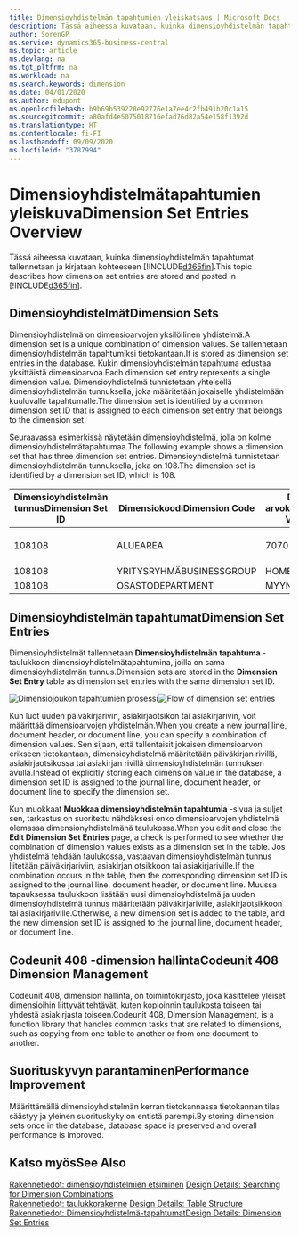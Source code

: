 ```yaml
---
title: Dimensioyhdistelmän tapahtumien yleiskatsaus | Microsoft Docs
description: Tässä aiheessa kuvataan, kuinka dimensioyhdistelmän tapahtumat tallennetaan ja kirjataan Dynamics 365:ssä.
author: SorenGP
ms.service: dynamics365-business-central
ms.topic: article
ms.devlang: na
ms.tgt_pltfrm: na
ms.workload: na
ms.search.keywords: dimension
ms.date: 04/01/2020
ms.author: edupont
ms.openlocfilehash: b9b69b539228e92776e1a7ee4c2fb491b20c1a15
ms.sourcegitcommit: a80afd4e5075018716efad76d82a54e158f1392d
ms.translationtype: HT
ms.contentlocale: fi-FI
ms.lasthandoff: 09/09/2020
ms.locfileid: "3787994"
---
```

# <a name="dimension-set-entries-overview"></a><span data-ttu-id="9f29e-103">Dimensioyhdistelmätapahtumien yleiskuva</span><span class="sxs-lookup"><span data-stu-id="9f29e-103">Dimension Set Entries Overview</span></span>
<span data-ttu-id="9f29e-104">Tässä aiheessa kuvataan, kuinka dimensioyhdistelmän tapahtumat tallennetaan ja kirjataan kohteeseen [!INCLUDE[d365fin](includes/d365fin_md.md)].</span><span class="sxs-lookup"><span data-stu-id="9f29e-104">This topic describes how dimension set entries are stored and posted in [!INCLUDE[d365fin](includes/d365fin_md.md)].</span></span>  

## <a name="dimension-sets"></a><span data-ttu-id="9f29e-105">Dimensioyhdistelmät</span><span class="sxs-lookup"><span data-stu-id="9f29e-105">Dimension Sets</span></span>  
<span data-ttu-id="9f29e-106">Dimensioyhdistelmä on dimensioarvojen yksilöllinen yhdistelmä.</span><span class="sxs-lookup"><span data-stu-id="9f29e-106">A dimension set is a unique combination of dimension values.</span></span> <span data-ttu-id="9f29e-107">Se tallennetaan dimensioyhdistelmän tapahtumiksi tietokantaan.</span><span class="sxs-lookup"><span data-stu-id="9f29e-107">It is stored as dimension set entries in the database.</span></span> <span data-ttu-id="9f29e-108">Kukin dimensioyhdistelmän tapahtuma edustaa yksittäistä dimensioarvoa.</span><span class="sxs-lookup"><span data-stu-id="9f29e-108">Each dimension set entry represents a single dimension value.</span></span> <span data-ttu-id="9f29e-109">Dimensioyhdistelmä tunnistetaan yhteisellä dimensioyhdistelmän tunnuksella, joka määritetään jokaiselle yhdistelmään kuuluvalle tapahtumalle.</span><span class="sxs-lookup"><span data-stu-id="9f29e-109">The dimension set is identified by a common dimension set ID that is assigned to each dimension set entry that belongs to the dimension set.</span></span>  

<span data-ttu-id="9f29e-110">Seuraavassa esimerkissä näytetään dimensioyhdistelmä, jolla on kolme dimensioyhdistelmätapahtumaa.</span><span class="sxs-lookup"><span data-stu-id="9f29e-110">The following example shows a dimension set that has three dimension set entries.</span></span> <span data-ttu-id="9f29e-111">Dimensioyhdistelmä tunnistetaan dimensioyhdistelmän tunnuksella, joka on 108.</span><span class="sxs-lookup"><span data-stu-id="9f29e-111">The dimension set is identified by a dimension set ID, which is 108.</span></span>  

|<span data-ttu-id="9f29e-112">Dimensioyhdistelmän tunnus</span><span class="sxs-lookup"><span data-stu-id="9f29e-112">Dimension Set ID</span></span>|<span data-ttu-id="9f29e-113">Dimensiokoodi</span><span class="sxs-lookup"><span data-stu-id="9f29e-113">Dimension Code</span></span>|<span data-ttu-id="9f29e-114">Dimension arvokoodi</span><span class="sxs-lookup"><span data-stu-id="9f29e-114">Dimension Value Code</span></span>|<span data-ttu-id="9f29e-115">Dimensioarvon nimi</span><span class="sxs-lookup"><span data-stu-id="9f29e-115">Dimension Value Name</span></span>|  
|----------------------|--------------------|--------------------------|--------------------------|  
|<span data-ttu-id="9f29e-116">108</span><span class="sxs-lookup"><span data-stu-id="9f29e-116">108</span></span>|<span data-ttu-id="9f29e-117">ALUE</span><span class="sxs-lookup"><span data-stu-id="9f29e-117">AREA</span></span>|<span data-ttu-id="9f29e-118">70</span><span class="sxs-lookup"><span data-stu-id="9f29e-118">70</span></span>|<span data-ttu-id="9f29e-119">Pohjois-Amerikka</span><span class="sxs-lookup"><span data-stu-id="9f29e-119">America North</span></span>|  
|<span data-ttu-id="9f29e-120">108</span><span class="sxs-lookup"><span data-stu-id="9f29e-120">108</span></span>|<span data-ttu-id="9f29e-121">YRITYSRYHMÄ</span><span class="sxs-lookup"><span data-stu-id="9f29e-121">BUSINESSGROUP</span></span>|<span data-ttu-id="9f29e-122">HOME</span><span class="sxs-lookup"><span data-stu-id="9f29e-122">HOME</span></span>|<span data-ttu-id="9f29e-123">Kotitalous</span><span class="sxs-lookup"><span data-stu-id="9f29e-123">Home</span></span>|  
|<span data-ttu-id="9f29e-124">108</span><span class="sxs-lookup"><span data-stu-id="9f29e-124">108</span></span>|<span data-ttu-id="9f29e-125">OSASTO</span><span class="sxs-lookup"><span data-stu-id="9f29e-125">DEPARTMENT</span></span>|<span data-ttu-id="9f29e-126">MYYNTI</span><span class="sxs-lookup"><span data-stu-id="9f29e-126">SALES</span></span>|<span data-ttu-id="9f29e-127">Myynti</span><span class="sxs-lookup"><span data-stu-id="9f29e-127">Sales</span></span>|  

## <a name="dimension-set-entries"></a><span data-ttu-id="9f29e-128">Dimensioyhdistelmän tapahtumat</span><span class="sxs-lookup"><span data-stu-id="9f29e-128">Dimension Set Entries</span></span>  
<span data-ttu-id="9f29e-129">Dimensioyhdistelmät tallennetaan **Dimensioyhdistelmän tapahtuma** -taulukkoon dimensioyhdistelmätapahtumina, joilla on sama dimensioyhdistelmän tunnus.</span><span class="sxs-lookup"><span data-stu-id="9f29e-129">Dimension sets are stored in the **Dimension Set Entry** table as dimension set entries with the same dimension set ID.</span></span>  

<span data-ttu-id="9f29e-130">![Dimensiojoukon tapahtumien prosessi](media/dimensionentrynav7.png "Dimensiojoukon tapahtumien prosessi")</span><span class="sxs-lookup"><span data-stu-id="9f29e-130">![Flow of dimension set entries](media/dimensionentrynav7.png "Flow of dimension set entries")</span></span>  

<span data-ttu-id="9f29e-131">Kun luot uuden päiväkirjarivin, asiakirjaotsikon tai asiakirjarivin, voit määrittää dimensioarvojen yhdistelmän.</span><span class="sxs-lookup"><span data-stu-id="9f29e-131">When you create a new journal line, document header, or document line, you can specify a combination of dimension values.</span></span> <span data-ttu-id="9f29e-132">Sen sijaan, että tallentaisit jokaisen dimensioarvon erikseen tietokantaan, dimensioyhdistelmä määritetään päiväkirjan rivillä, asiakirjaotsikossa tai asiakirjan rivillä dimensioyhdistelmän tunnuksen avulla.</span><span class="sxs-lookup"><span data-stu-id="9f29e-132">Instead of explicitly storing each dimension value in the database, a dimension set ID is assigned to the journal line, document header, or document line to specify the dimension set.</span></span>  

<span data-ttu-id="9f29e-133">Kun muokkaat **Muokkaa dimensioyhdistelmän tapahtumia** -sivua ja suljet sen, tarkastus on suoritettu nähdäksesi onko dimensioarvojen yhdistelmä olemassa dimensionyhdistelmänä taulukossa.</span><span class="sxs-lookup"><span data-stu-id="9f29e-133">When you edit and close the **Edit Dimension Set Entries** page, a check is performed to see whether the combination of dimension values exists as a dimension set in the table.</span></span> <span data-ttu-id="9f29e-134">Jos yhdistelmä tehdään taulukossa, vastaavan dimensioyhdistelmän tunnus liitetään päiväkirjariviin, asiakirjan otsikkoon tai asiakirjariville.</span><span class="sxs-lookup"><span data-stu-id="9f29e-134">If the combination occurs in the table, then the corresponding dimension set ID is assigned to the journal line, document header, or document line.</span></span> <span data-ttu-id="9f29e-135">Muussa tapauksessa taulukkoon lisätään uusi dimensioyhdistelmä ja uuden dimensioyhdistelmä tunnus määritetään päiväkirjariville, asiakirjaotsikkoon tai asiakirjariville.</span><span class="sxs-lookup"><span data-stu-id="9f29e-135">Otherwise, a new dimension set is added to the table, and the new dimension set ID is assigned to the journal line, document header, or document line.</span></span>

## <a name="codeunit-408-dimension-management"></a><span data-ttu-id="9f29e-136">Codeunit 408 -dimension hallinta</span><span class="sxs-lookup"><span data-stu-id="9f29e-136">Codeunit 408 Dimension Management</span></span>
<span data-ttu-id="9f29e-137">Codeunit 408, dimension hallinta, on toimintokirjasto, joka käsittelee yleiset dimensioihin liittyvät tehtävät, kuten kopioinnin taulukosta toiseen tai yhdestä asiakirjasta toiseen.</span><span class="sxs-lookup"><span data-stu-id="9f29e-137">Codeunit 408, Dimension Management, is a function library that handles common tasks that are related to dimensions, such as copying from one table to another or from one document to another.</span></span>

## <a name="performance-improvement"></a><span data-ttu-id="9f29e-138">Suorituskyvyn parantaminen</span><span class="sxs-lookup"><span data-stu-id="9f29e-138">Performance Improvement</span></span>  
<span data-ttu-id="9f29e-139">Määrittämällä dimensioyhdistelmän kerran tietokannassa tietokannan tilaa säästyy ja yleinen suorituskyky on entistä parempi.</span><span class="sxs-lookup"><span data-stu-id="9f29e-139">By storing dimension sets once in the database, database space is preserved and overall performance is improved.</span></span>  

## <a name="see-also"></a><span data-ttu-id="9f29e-140">Katso myös</span><span class="sxs-lookup"><span data-stu-id="9f29e-140">See Also</span></span>  
<span data-ttu-id="9f29e-141">[Rakennetiedot: dimensioyhdistelmien etsiminen](design-details-searching-for-dimension-combinations.md) </span><span class="sxs-lookup"><span data-stu-id="9f29e-141">[Design Details: Searching for Dimension Combinations](design-details-searching-for-dimension-combinations.md) </span></span>  
<span data-ttu-id="9f29e-142">[Rakennetiedot: taulukkorakenne](design-details-table-structure.md) </span><span class="sxs-lookup"><span data-stu-id="9f29e-142">[Design Details: Table Structure](design-details-table-structure.md) </span></span>  
[<span data-ttu-id="9f29e-143">Rakennetiedot: Dimensioyhdistelmä-tapahtumat</span><span class="sxs-lookup"><span data-stu-id="9f29e-143">Design Details: Dimension Set Entries</span></span>](design-details-dimension-set-entries.md)   
